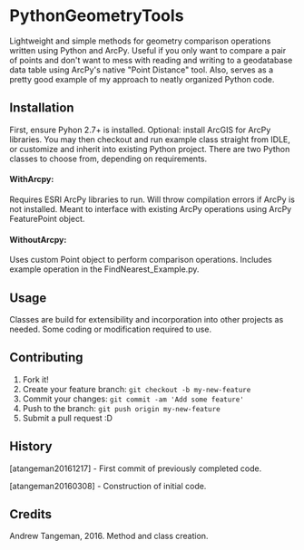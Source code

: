 
# PythonGeometryTools

Lightweight and simple methods for geometry comparison operations written using Python and ArcPy. Useful if you only want to compare a pair of points and don't want to mess with reading and writing to a geodatabase data table using ArcPy's native "Point Distance" tool. Also, serves as a pretty good example of my approach to neatly organized Python code.
 

## Installation

First, ensure Pyhon 2.7+ is installed. Optional: install ArcGIS for ArcPy libraries. You may then checkout and run example class straight from IDLE, or customize and inherit into existing Python project. There are two Python classes to choose from, depending on requirements.

#### WithArcpy: 

Requires ESRI ArcPy libraries to run. Will throw compilation errors if ArcPy is not installed. Meant to interface with existing ArcPy operations using ArcPy FeaturePoint object.

#### WithoutArcpy: 

Uses custom Point object to perform comparison operations. Includes example operation in the FindNearest_Example.py. 

## Usage

Classes are build for extensibility and incorporation into other projects as needed. Some coding or modification required to use.

## Contributing
1. Fork it!
2. Create your feature branch: `git checkout -b my-new-feature`
3. Commit your changes: `git commit -am 'Add some feature'`
4. Push to the branch: `git push origin my-new-feature`
5. Submit a pull request :D

## History

[atangeman20161217] - First commit of previously completed code.

[atangeman20160308] - Construction of initial code.

## Credits

Andrew Tangeman, 2016. Method and class creation.
	
